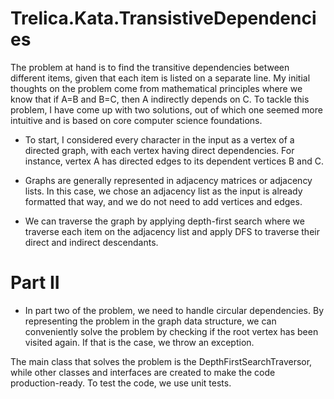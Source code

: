 # Trelica.Kata.TransistiveDependencies

The problem at hand is to find the transitive dependencies between different items, given that each item is listed on a separate line. My initial thoughts on the problem come from mathematical principles where we know that if A=B and B=C, then A indirectly depends on C. To tackle this problem, I have come up with two solutions, out of which one seemed more intuitive and is based on core computer science foundations.


- To start, I considered every character in the input as a vertex of a directed graph, with each vertex having direct dependencies. For instance, vertex A has directed edges to its dependent vertices B and C.

- Graphs are generally represented in adjacency matrices or adjacency lists. In this case, we chose an adjacency list as the input is already formatted that way, and we do not need to add vertices and edges. 

- We can traverse the graph by applying depth-first search where we traverse each item on the adjacency list and apply DFS to traverse their direct and indirect descendants.

# Part II 

- In part two of the problem, we need to handle circular dependencies. By representing the problem in the graph data structure, we can conveniently solve the problem by checking if the root vertex has been visited again. If that is the case, we throw an exception.

The main class that solves the problem is the DepthFirstSearchTraversor, while other classes and interfaces are created to make the code production-ready. To test the code, we use unit tests.
